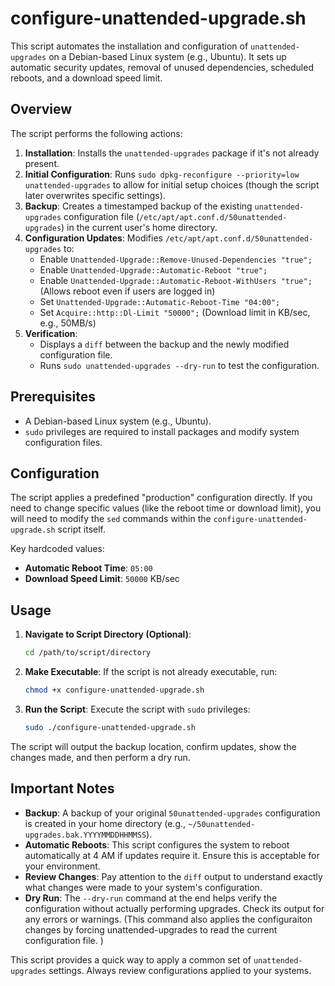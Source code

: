 # configure-unattended-upgrade.sh

This script automates the installation and configuration of `unattended-upgrades` on a Debian-based Linux system (e.g., Ubuntu). It sets up automatic security updates, removal of unused dependencies, scheduled reboots, and a download speed limit.

## Overview

The script performs the following actions:

1.  **Installation**: Installs the `unattended-upgrades` package if it's not already present.
2.  **Initial Configuration**: Runs `sudo dpkg-reconfigure --priority=low unattended-upgrades` to allow for initial setup choices (though the script later overwrites specific settings).
3.  **Backup**: Creates a timestamped backup of the existing `unattended-upgrades` configuration file (`/etc/apt/apt.conf.d/50unattended-upgrades`) in the current user's home directory.
4.  **Configuration Updates**: Modifies `/etc/apt/apt.conf.d/50unattended-upgrades` to:
    *   Enable `Unattended-Upgrade::Remove-Unused-Dependencies "true";`
    *   Enable `Unattended-Upgrade::Automatic-Reboot "true";`
    *   Enable `Unattended-Upgrade::Automatic-Reboot-WithUsers "true";` (Allows reboot even if users are logged in)
    *   Set `Unattended-Upgrade::Automatic-Reboot-Time "04:00";`
    *   Set `Acquire::http::Dl-Limit "50000";` (Download limit in KB/sec, e.g., 50MB/s)
5.  **Verification**:
    *   Displays a `diff` between the backup and the newly modified configuration file.
    *   Runs `sudo unattended-upgrades --dry-run` to test the configuration.

## Prerequisites

*   A Debian-based Linux system (e.g., Ubuntu).
*   `sudo` privileges are required to install packages and modify system configuration files.

## Configuration

The script applies a predefined "production" configuration directly. If you need to change specific values (like the reboot time or download limit), you will need to modify the `sed` commands within the `configure-unattended-upgrade.sh` script itself.

Key hardcoded values:
*   **Automatic Reboot Time**: `05:00`
*   **Download Speed Limit**: `50000` KB/sec

## Usage

1.  **Navigate to Script Directory (Optional)**:
    ```bash
    cd /path/to/script/directory
    ```
2.  **Make Executable**:
    If the script is not already executable, run:
    ```bash
    chmod +x configure-unattended-upgrade.sh
    ```
3.  **Run the Script**:
    Execute the script with `sudo` privileges:
    ```bash
    sudo ./configure-unattended-upgrade.sh
    ```

The script will output the backup location, confirm updates, show the changes made, and then perform a dry run.

## Important Notes

*   **Backup**: A backup of your original `50unattended-upgrades` configuration is created in your home directory (e.g., `~/50unattended-upgrades.bak.YYYYMMDDHHMMSS`).
*   **Automatic Reboots**: This script configures the system to reboot automatically at 4 AM if updates require it. Ensure this is acceptable for your environment.
*   **Review Changes**: Pay attention to the `diff` output to understand exactly what changes were made to your system's configuration.
*   **Dry Run**: The `--dry-run` command at the end helps verify the configuration without actually performing upgrades. Check its output for any errors or warnings. (This command also applies the configuraiton changes by forcing unattended-upgrades to read the current configuration file. )

This script provides a quick way to apply a common set of `unattended-upgrades` settings. Always review configurations applied to your systems.